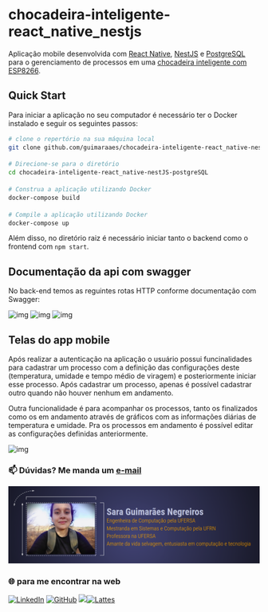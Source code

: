 # chocadeira-inteligente-react_native_nestjs

Aplicação mobile desenvolvida com [React Native](https://nestjs.com/), [NestJS](https://reactnative.dev/) e [PostgreSQL](https://www.postgresql.org/) para o gerenciamento de processos em uma [chocadeira inteligente com ESP8266](https://github.com/guimaraaes/chocadeira-inteligente-sistema-embarcado).


## Quick Start

Para iniciar a aplicação no seu computador é necessário ter o Docker instalado e seguir os seguintes passos:

```bash
# clone o repertório na sua máquina local
git clone github.com/guimaraaes/chocadeira-inteligente-react_native-nestJS-postgreSQL.git

# Direcione-se para o diretório
cd chocadeira-inteligente-react_native-nestJS-postgreSQL

# Construa a aplicação utilizando Docker
docker-compose build

# Compile a aplicação utilizando Docker
docker-compose up
```

Além disso, no diretório raiz é necessário iniciar tanto o backend como o frontend com ``` npm start ```.

## Documentação da api com swagger
No back-end temos as reguintes rotas HTTP conforme documentação com Swagger:

![img](https://github.com/guimaraaes/chocadeira-inteligente-react_native/blob/main/assets/swagger1.png)
![img](https://github.com/guimaraaes/chocadeira-inteligente-react_native/blob/main/assets/swagger2.png)
![img](https://github.com/guimaraaes/chocadeira-inteligente-react_native/blob/main/assets/swagger3.png)

## Telas do app mobile

Após realizar a autenticação na aplicação o usuário possui funcinalidades para cadastrar um processo com a definição das configurações deste (temperatura, umidade e tempo médio de viragem) e posteriormente iniciar esse processo. Após cadastrar um processo, apenas é possível cadastrar outro quando não houver nenhum em andamento.

Outra funcionalidade é para acompanhar os processos, tanto os finalizados como os em andamento através de gráficos com as informações diárias de temperatura e umidade. Pra os processos em andamento é possível editar as configurações definidas anteriormente.

![img](https://github.com/guimaraaes/chocadeira-inteligente-react_native/blob/main/assets/telas.png)

### :mailbox: Dúvidas? Me manda um [e-mail](sguimaraaes@gmail.com) 

<img src="https://raw.githubusercontent.com/guimaraaes/guimaraaes/master/assets/card-readme.png" >

### :globe_with_meridians: para me encontrar na web
[![LinkedIn](https://img.shields.io/badge/-LINKEDIN-0077B5?style=for-the-badge&logo=linkedin&logoColor=white)](https://www.linkedin.com/in/sara-guimar%C3%A3es-negreiros-aa2382155/)
[![GitHub](https://img.shields.io/badge/github-%23100000.svg?&style=for-the-badge&logo=github&logoColor=white)](https://guimaraaes.github.io/guimaraaes/)
[<img height="25" src="https://i.imgur.com/2iVxee6.png">![Lattes](https://img.shields.io/badge/lattes-%23100000?logoColor=blue&style=for-the-badge)](http://lattes.cnpq.br/7082901769077209)
